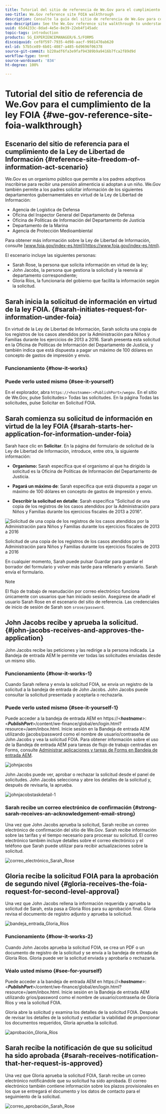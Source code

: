 ```yaml
---
title: Tutorial del sitio de referencia de We.Gov para el cumplimiento de la ley FOIA
seo-title: We.Gov reference site FOIA walkthrough
description: Consulte la guía del sitio de referencia de We.Gov para comprender cómo AEM Forms ayuda a los gobiernos a recibir y proporcionar la información solicitada por individuos en virtud de la Ley de Libertad de Información (FOIA).
seo-description: See the We.Gov reference site walkthrough to understand how AEM Forms helps governments receive and impart information requested by individuals under the Freedom of Information Act.
uuid: 65d4233c-8dad-4e5e-8e39-22eb4f145adc
topic-tags: introduction
products: SG_EXPERIENCEMANAGER/6.5/FORMS
discoiquuid: cef8f597-7935-4d98-aacf-9981470ab620
exl-id: 57b5ce89-6b01-4087-a485-6d9696f06378
source-git-commit: b220adf6fa3e9faf94389b9a9416b7fca2f89d9d
workflow-type: tm+mt
source-wordcount: '834'
ht-degree: 100%

---
```


# Tutorial del sitio de referencia de We.Gov para el cumplimiento de la ley FOIA {#we-gov-reference-site-foia-walkthrough}

## Escenario del sitio de referencia para el cumplimiento de la Ley de Libertad de Información {#reference-site-freedom-of-information-act-scenario}

We.Gov es un organismo público que permite a los padres adoptivos inscribirse para recibir una pensión alimenticia si adoptan a un niño. We.Gov también permite a los padres solicitar información de los siguientes departamentos gubernamentales en virtud de la Ley de Libertad de Información:

* Agencia de Logística de Defensa
* Oficina del Inspector General del Departamento de Defensa
* Oficina de Políticas de Información del Departamento de Justicia
* Departamento de la Marina
* Agencia de Protección Medioambiental

Para obtener más información sobre la Ley de Libertad de Información, consulte [www.foia.gov/index-es.html](https://www.foia.gov/index-es.html).

El escenario incluye las siguientes personas:

* Sarah Rose, la persona que solicita información en virtud de la ley;
* John Jacobs, la persona que gestiona la solicitud y la reenvía al departamento correspondiente;
* Gloria Ríos, la funcionaria del gobierno que facilita la información según la solicitud.

## Sarah inicia la solicitud de información en virtud de la ley FOIA. {#sarah-initiates-request-for-information-under-foia}

En virtud de la Ley de Libertad de Información, Sarah solicita una copia de los registros de los casos atendidos por la Administración para Niños y Familias durante los ejercicios de 2013 a 2016. Sarah presenta esta solicitud en la Oficina de Políticas de Información del Departamento de Justicia, y también indica que está dispuesta a pagar un máximo de 100 dólares en concepto de gastos de impresión y envío.

### Funcionamiento {#how-it-works}

### Puede verlo usted mismo {#see-it-yourself}

En el explorador, abra `https://<hostname>:<PublishPort>/wegov`. En el sitio de We.Gov, pulse Solicitudes> Todas las solicitudes. En la página Todas las solicitudes, pulse Solicitar en Solicitud FOIA.

## Sarah comienza su solicitud de información en virtud de la ley FOIA {#sarah-starts-her-application-for-information-under-foia}

Sarah hace clic en **Solicitar**. En la página del formulario de solicitud de la Ley de Libertad de Información, introduce, entre otra, la siguiente información:

* **Organismo:** Sarah especifica que el organismo al que ha dirigido la solicitud es la Oficina de Políticas de Información del Departamento de Justicia.

* **Pagará un máximo de**: Sarah especifica que está dispuesta a pagar un máximo de 100 dólares en concepto de gastos de impresión y envío.
* **Describir la solicitud en detalle**: Sarah especifica &quot;Solicitud de una copia de los registros de los casos atendidos por la Administración para Niños y Familias durante los ejercicios fiscales de 2013 a 2016&quot;.

![Solicitud de una copia de los registros de los casos atendidos por la Administración para Niños y Familias durante los ejercicios fiscales de 2013 a 2016](assets/sarahfiosform.png)

Solicitud de una copia de los registros de los casos atendidos por la Administración para Niños y Familias durante los ejercicios fiscales de 2013 a 2016

En cualquier momento, Sarah puede pulsar Guardar para guardar el borrador del formulario y volver más tarde para rellenarlo y enviarlo. Sarah envía el formulario.

>[!NOTE]
>
>El flujo de trabajo de reanudación por correo electrónico funciona únicamente con usuarios que han iniciado sesión. Asegúrese de añadir el usuario Sarah Rose en el escenario del sitio de referencia. Las credenciales de inicio de sesión de Sarah son `srose/password`.

## John Jacobs recibe y aprueba la solicitud. {#john-jacobs-receives-and-approves-the-application}

John Jacobs recibe las peticiones y las redirige a la persona indicada. La Bandeja de entrada AEM le permite ver todas las solicitudes enviadas desde un mismo sitio.

### Funcionamiento {#how-it-works-1}

Cuando Sarah rellena y envía la solicitud FOIA, se envía un registro de la solicitud a la bandeja de entrada de John Jacobs. John Jacobs puede consultar la solicitud presentada y aceptarla o rechazarla.

### Puede verlo usted mismo {#see-it-yourself-1}

Puede acceder a la bandeja de entrada AEM en https://&lt;***hostname***>:&lt;***PublishPort***>/content/we-finance/global/en/login.html?resource=/aem/inbox.html. Inicie sesión en la Bandeja de entrada AEM utilizando jjacobs/password como el nombre de usuario/contraseña de John Jacobs y vea la solicitud FOIA. Para obtener información sobre el uso de la Bandeja de entrada AEM para tareas de flujo de trabajo centradas en Forms, consulte [Administrar aplicaciones y tareas de Forms en Bandeja de entrada AEM](/help/forms/using/manage-applications-inbox.md).

![johnjacobs](assets/johnjacobs.png)

John Jacobs puede ver, aprobar o rechazar la solicitud desde el panel de solicitudes. John Jacobs selecciona y abre los detalles de la solicitud y, después de revisarla, la aprueba.

![johnjacobstaskdetail-1](assets/johnjacobstaskdetail-1.png)

### <strong>Sarah recibe un correo electrónico de confirmación</strong> {#strong-sarah-receives-an-acknowledgement-email-strong}

Una vez que John Jacobs aprueba la solicitud, Sarah recibe un correo electrónico de confirmación del sitio de We.Gov. Sarah recibe información sobre las tarifas y el tiempo necesario para procesar su solicitud. El correo electrónico también incluye detalles sobre el correo electrónico y el teléfono que Sarah puede utilizar para recibir actualizaciones sobre la solicitud.

![correo_electrónico_Sarah_Rose](assets/sarahroseemail.png)

## Gloria recibe la solicitud FOIA para la aprobación de segundo nivel {#gloria-receives-the-foia-request-for-second-level-approval}

Una vez que John Jacobs rellena la información requerida y aprueba la solicitud de Sarah, esta pasa a Gloria Ríos para su aprobación final. Gloria revisa el documento de registro adjunto y aprueba la solicitud.

![bandeja_entrada_Gloria_Ríos](assets/gloriariosinbox.png)

### Funcionamiento {#how-it-works-2}

Cuando John Jacobs aprueba la solicitud FOIA, se crea un PDF o un documento de registro de la solicitud y se envía a la bandeja de entrada de Gloria Ríos. Gloria puede ver la solicitud enviada y aprobarla o rechazarla.

### Véalo usted mismo {#see-for-yourself}

Puede acceder a la bandeja de entrada AEM en https://&lt;***hostname***>:&lt;***PublishPort***>/content/we-finance/global/en/login.html?resource=/aem/inbox.html. Inicie sesión en la Bandeja de entrada AEM utilizando grios/password como el nombre de usuario/contraseña de Gloria Ríos y vea la solicitud FOIA.

Gloria abre la solicitud y examina los detalles de la solicitud FOIA. Después de revisar los detalles de la solicitud y estudiar la viabilidad de proporcionar los documentos requeridos, Gloria aprueba la solicitud.

![aprobación_Gloria_Ríos](assets/gloriariosapproves.png)

## Sarah recibe la notificación de que su solicitud ha sido aprobada {#sarah-receives-notification-that-her-request-is-approved}

Una vez que Gloria aprueba la solicitud FOIA, Sarah recibe un correo electrónico notificándole que su solicitud ha sido aprobada. El correo electrónico también contiene información sobre los plazos provisionales en los que se entregará el documento y los datos de contacto para el seguimiento de la solicitud.

![correo_aprobación_Sarah_Rose](assets/sarahroseemailapproval.png)
